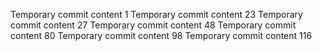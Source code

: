 Temporary commit content 1
Temporary commit content 23
Temporary commit content 27
Temporary commit content 48
Temporary commit content 80
Temporary commit content 98
Temporary commit content 116

